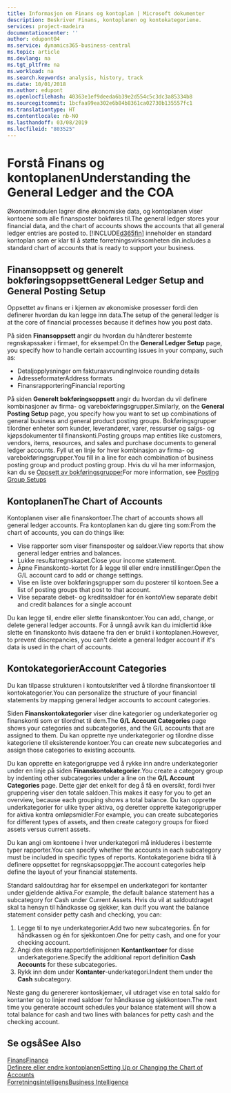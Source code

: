 ```yaml
---
title: Informasjon om Finans og kontoplan | Microsoft dokumenter
description: Beskriver Finans, kontoplanen og kontokategoriene.
services: project-madeira
documentationcenter: ''
author: edupont04
ms.service: dynamics365-business-central
ms.topic: article
ms.devlang: na
ms.tgt_pltfrm: na
ms.workload: na
ms.search.keywords: analysis, history, track
ms.date: 10/01/2018
ms.author: edupont
ms.openlocfilehash: 40363e1ef9deeda6b39e2d554c5c3dc3a85334b8
ms.sourcegitcommit: 1bcfaa99ea302e6b84b8361ca02730b135557fc1
ms.translationtype: HT
ms.contentlocale: nb-NO
ms.lasthandoff: 03/08/2019
ms.locfileid: "803525"
---
```

# <a name="understanding-the-general-ledger-and-the-coa"></a><span data-ttu-id="b9344-103">Forstå Finans og kontoplanen</span><span class="sxs-lookup"><span data-stu-id="b9344-103">Understanding the General Ledger and the COA</span></span>
<span data-ttu-id="b9344-104">Økonomimodulen lagrer dine økonomiske data, og kontoplanen viser kontoene som alle finansposter bokføres til.</span><span class="sxs-lookup"><span data-stu-id="b9344-104">The general ledger stores your financial data, and the chart of accounts shows the accounts that all general ledger entries are posted to.</span></span> [!INCLUDE[d365fin](includes/d365fin_md.md)] <span data-ttu-id="b9344-105">inneholder en standard kontoplan som er klar til å støtte forretningsvirksomheten din.</span><span class="sxs-lookup"><span data-stu-id="b9344-105">includes a standard chart of accounts that is ready to support your business.</span></span>

## <a name="general-ledger-setup-and-general-posting-setup"></a><span data-ttu-id="b9344-106">Finansoppsett og generelt bokføringsoppsett</span><span class="sxs-lookup"><span data-stu-id="b9344-106">General Ledger Setup and General Posting Setup</span></span>
<span data-ttu-id="b9344-107">Oppsettet av finans er i kjernen av økonomiske prosesser fordi den definerer hvordan du kan legge inn data.</span><span class="sxs-lookup"><span data-stu-id="b9344-107">The setup of the general ledger is at the core of financial processes because it defines how you post data.</span></span>  

<span data-ttu-id="b9344-108">På siden **Finansoppsett** angir du hvordan du håndterer bestemte regnskapssaker i firmaet, for eksempel:</span><span class="sxs-lookup"><span data-stu-id="b9344-108">On the **General Ledger Setup** page, you specify how to handle certain accounting issues in your company, such as:</span></span>  

* <span data-ttu-id="b9344-109">Detaljopplysninger om fakturaavrunding</span><span class="sxs-lookup"><span data-stu-id="b9344-109">Invoice rounding details</span></span>  
* <span data-ttu-id="b9344-110">Adresseformater</span><span class="sxs-lookup"><span data-stu-id="b9344-110">Address formats</span></span>  
* <span data-ttu-id="b9344-111">Finansrapportering</span><span class="sxs-lookup"><span data-stu-id="b9344-111">Financial reporting</span></span>  

<span data-ttu-id="b9344-112">På siden **Generelt bokføringsoppsett** angir du hvordan du vil definere kombinasjoner av firma- og varebokføringsgrupper.</span><span class="sxs-lookup"><span data-stu-id="b9344-112">Similarly, on the **General Posting Setup** page, you specify how you want to set up combinations of general business and general product posting groups.</span></span> <span data-ttu-id="b9344-113">Bokføringsgrupper tilordner enheter som kunder, leverandører, varer, ressurser og salgs- og kjøpsdokumenter til finanskonti.</span><span class="sxs-lookup"><span data-stu-id="b9344-113">Posting groups map entities like customers, vendors, items, resources, and sales and purchase documents to general ledger accounts.</span></span> <span data-ttu-id="b9344-114">Fyll ut en linje for hver kombinasjon av firma- og varebokføringsgrupper.</span><span class="sxs-lookup"><span data-stu-id="b9344-114">You fill in a line for each combination of business posting group and product posting group.</span></span> <span data-ttu-id="b9344-115">Hvis du vil ha mer informasjon, kan du se [Oppsett av bokføringsgrupper](finance-posting-groups.md)</span><span class="sxs-lookup"><span data-stu-id="b9344-115">For more information, see [Posting Group Setups](finance-posting-groups.md)</span></span>  

## <a name="the-chart-of-accounts"></a><span data-ttu-id="b9344-116">Kontoplanen</span><span class="sxs-lookup"><span data-stu-id="b9344-116">The Chart of Accounts</span></span>
<span data-ttu-id="b9344-117">Kontoplanen viser alle finanskontoer.</span><span class="sxs-lookup"><span data-stu-id="b9344-117">The chart of accounts shows all general ledger accounts.</span></span> <span data-ttu-id="b9344-118">Fra kontoplanen kan du gjøre ting som:</span><span class="sxs-lookup"><span data-stu-id="b9344-118">From the chart of accounts, you can do things like:</span></span>  

* <span data-ttu-id="b9344-119">Vise rapporter som viser finansposter og saldoer.</span><span class="sxs-lookup"><span data-stu-id="b9344-119">View reports that show general ledger entries and balances.</span></span>  
* <span data-ttu-id="b9344-120">Lukke resultatregnskapet.</span><span class="sxs-lookup"><span data-stu-id="b9344-120">Close your income statement.</span></span>  
* <span data-ttu-id="b9344-121">Åpne Finanskonto-kortet for å legge til eller endre innstillinger.</span><span class="sxs-lookup"><span data-stu-id="b9344-121">Open the G/L account card to add or change settings.</span></span>  
* <span data-ttu-id="b9344-122">Vise en liste over bokføringsgrupper som du posterer til kontoen.</span><span class="sxs-lookup"><span data-stu-id="b9344-122">See a list of posting groups that post to that account.</span></span>
* <span data-ttu-id="b9344-123">Vise separate debet- og kreditsaldoer for én konto</span><span class="sxs-lookup"><span data-stu-id="b9344-123">View separate debit and credit balances for a single account</span></span>  

<span data-ttu-id="b9344-124">Du kan legge til, endre eller slette finanskontoer.</span><span class="sxs-lookup"><span data-stu-id="b9344-124">You can add, change, or delete general ledger accounts.</span></span> <span data-ttu-id="b9344-125">For å unngå avvik kan du imidlertid ikke slette en finanskonto hvis dataene fra den er brukt i kontoplanen.</span><span class="sxs-lookup"><span data-stu-id="b9344-125">However, to prevent discrepancies, you can't delete a general ledger account if it's data is used in the chart of accounts.</span></span>  

## <a name="account-categories"></a><span data-ttu-id="b9344-126">Kontokategorier</span><span class="sxs-lookup"><span data-stu-id="b9344-126">Account Categories</span></span>
<span data-ttu-id="b9344-127">Du kan tilpasse strukturen i kontoutskrifter ved å tilordne finanskontoer til kontokategorier.</span><span class="sxs-lookup"><span data-stu-id="b9344-127">You can personalize the structure of your financial statements by mapping general ledger accounts to account categories.</span></span>  

<span data-ttu-id="b9344-128">Siden **Finanskontokategorier** viser dine kategorier og underkategorier og finanskonti som er tilordnet til dem.</span><span class="sxs-lookup"><span data-stu-id="b9344-128">The **G/L Account Categories** page shows your categories and subcategories, and the G/L accounts that are assigned to them.</span></span> <span data-ttu-id="b9344-129">Du kan opprette nye underkategorier og tilordne disse kategoriene til eksisterende kontoer.</span><span class="sxs-lookup"><span data-stu-id="b9344-129">You can create new subcategories and assign those categories to existing accounts.</span></span>  

<span data-ttu-id="b9344-130">Du kan opprette en kategorigruppe ved å rykke inn andre underkategorier under en linje på siden **Finanskontokategorier**.</span><span class="sxs-lookup"><span data-stu-id="b9344-130">You create a category group by indenting other subcategories under a line on the **G/L Account Categories** page.</span></span> <span data-ttu-id="b9344-131">Dette gjør det enkelt for deg å få en oversikt, fordi hver gruppering viser den totale saldoen.</span><span class="sxs-lookup"><span data-stu-id="b9344-131">This makes it easy for you to get an overview, because each grouping shows a total balance.</span></span> <span data-ttu-id="b9344-132">Du kan opprette underkategorier for ulike typer aktiva, og deretter opprette kategorigrupper for aktiva kontra omløpsmidler.</span><span class="sxs-lookup"><span data-stu-id="b9344-132">For example, you can create subcategories for different types of assets, and then create category groups for fixed assets versus current assets.</span></span>  

<span data-ttu-id="b9344-133">Du kan angi om kontoene i hver underkategori må inkluderes i bestemte typer rapporter.</span><span class="sxs-lookup"><span data-stu-id="b9344-133">You can specify whether the accounts in each subcategory must be included in specific types of reports.</span></span> <span data-ttu-id="b9344-134">Kontokategoriene bidra til å definere oppsettet for regnskapsoppgjør.</span><span class="sxs-lookup"><span data-stu-id="b9344-134">The account categories help define the layout of your financial statements.</span></span>  

<span data-ttu-id="b9344-135">Standard saldoutdrag har for eksempel en underkategori for kontanter under gjeldende aktiva.</span><span class="sxs-lookup"><span data-stu-id="b9344-135">For example, the default balance statement has a subcategory for Cash under Current Assets.</span></span> <span data-ttu-id="b9344-136">Hvis du vil at saldoutdraget skal ta hensyn til håndkasse og sjekker, kan du:</span><span class="sxs-lookup"><span data-stu-id="b9344-136">If you want the balance statement consider petty cash and checking, you can:</span></span>  

1. <span data-ttu-id="b9344-137">Legge til to nye underkategorier.</span><span class="sxs-lookup"><span data-stu-id="b9344-137">Add two new subcategories.</span></span> <span data-ttu-id="b9344-138">Én for håndkassen og én for sjekkontoen.</span><span class="sxs-lookup"><span data-stu-id="b9344-138">One for petty cash, and one for your checking account.</span></span>  
2. <span data-ttu-id="b9344-139">Angi den ekstra rapportdefinisjonen **Kontantkontoer** for disse underkategoriene.</span><span class="sxs-lookup"><span data-stu-id="b9344-139">Specify the additional report definition **Cash Accounts** for these subcategories.</span></span>  
3. <span data-ttu-id="b9344-140">Rykk inn dem under **Kontanter**-underkategori.</span><span class="sxs-lookup"><span data-stu-id="b9344-140">Indent them under the **Cash** subcategory.</span></span>  

<span data-ttu-id="b9344-141">Neste gang du genererer kontoskjemaer, vil utdraget vise en total saldo for kontanter og to linjer med saldoer for håndkasse og sjekkontoen.</span><span class="sxs-lookup"><span data-stu-id="b9344-141">The next time you generate account schedules your balance statement will show a total balance for cash and two lines with balances for petty cash and the checking account.</span></span>  

## <a name="see-also"></a><span data-ttu-id="b9344-142">Se også</span><span class="sxs-lookup"><span data-stu-id="b9344-142">See Also</span></span>
[<span data-ttu-id="b9344-143">Finans</span><span class="sxs-lookup"><span data-stu-id="b9344-143">Finance</span></span>](finance.md)  
[<span data-ttu-id="b9344-144">Definere eller endre kontoplanen</span><span class="sxs-lookup"><span data-stu-id="b9344-144">Setting Up or Changing the Chart of Accounts</span></span>](finance-setup-chart-accounts.md)  
[<span data-ttu-id="b9344-145">Forretningsintelligens</span><span class="sxs-lookup"><span data-stu-id="b9344-145">Business Intelligence</span></span>](bi.md)  
